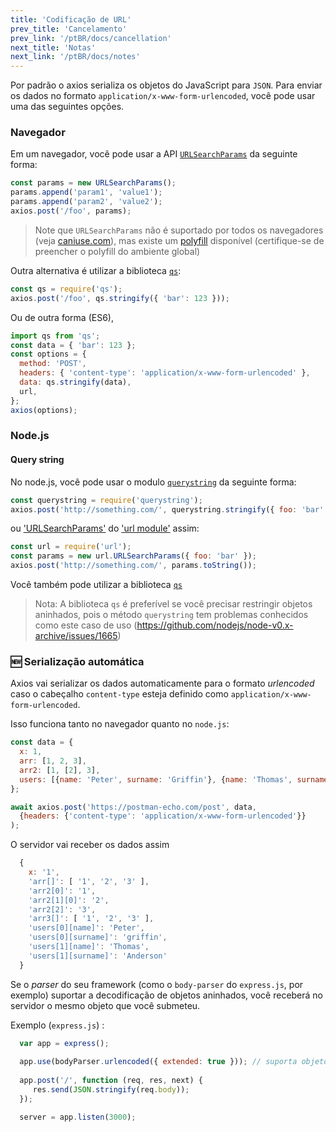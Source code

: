 ```yaml
---
title: 'Codificação de URL'
prev_title: 'Cancelamento'
prev_link: '/ptBR/docs/cancellation'
next_title: 'Notas'
next_link: '/ptBR/docs/notes'
---
```


Por padrão o axios serializa os objetos do JavaScript para `JSON`. Para enviar os dados no formato `application/x-www-form-urlencoded`, você pode usar uma das seguintes opções.

### Navegador

Em um navegador, você pode usar a API [`URLSearchParams`](https://developer.mozilla.org/en-US/docs/Web/API/URLSearchParams) da seguinte forma:

```js
const params = new URLSearchParams();
params.append('param1', 'value1');
params.append('param2', 'value2');
axios.post('/foo', params);
```

> Note que `URLSearchParams` não é suportado por todos os navegadores (veja [caniuse.com](http://www.caniuse.com/#feat=urlsearchparams)), mas existe um [polyfill](https://github.com/WebReflection/url-search-params) disponível (certifique-se de preencher o polyfill do ambiente global)

Outra alternativa é utilizar a biblioteca [`qs`](https://github.com/ljharb/qs):

```js
const qs = require('qs');
axios.post('/foo', qs.stringify({ 'bar': 123 }));
```

Ou de outra forma (ES6),

```js
import qs from 'qs';
const data = { 'bar': 123 };
const options = {
  method: 'POST',
  headers: { 'content-type': 'application/x-www-form-urlencoded' },
  data: qs.stringify(data),
  url,
};
axios(options);
```

### Node.js

#### Query string

No node.js, você pode usar o modulo [`querystring`](https://nodejs.org/api/querystring.html) da seguinte forma:

```js
const querystring = require('querystring');
axios.post('http://something.com/', querystring.stringify({ foo: 'bar' }));
```

ou ['URLSearchParams'](https://nodejs.org/api/url.html#url_class_urlsearchparams) do ['url module'](https://nodejs.org/api/url.html) assim:

```js
const url = require('url');
const params = new url.URLSearchParams({ foo: 'bar' });
axios.post('http://something.com/', params.toString());
```

Você também pode utilizar a biblioteca [`qs`](https://github.com/ljharb/qs)

> Nota: A biblioteca `qs` é preferível se você precisar restringir objetos aninhados, pois o método `querystring` tem problemas conhecidos como este caso de uso (https://github.com/nodejs/node-v0.x-archive/issues/1665)

### 🆕 Serialização automática

Axios vai serializar os dados automaticamente para o formato *urlencoded* caso o cabeçalho `content-type` esteja definido como `application/x-www-form-urlencoded`.

Isso funciona tanto no navegador quanto no `node.js`:

```js
const data = {
  x: 1,
  arr: [1, 2, 3],
  arr2: [1, [2], 3],
  users: [{name: 'Peter', surname: 'Griffin'}, {name: 'Thomas', surname: 'Anderson'}],
};

await axios.post('https://postman-echo.com/post', data,
  {headers: {'content-type': 'application/x-www-form-urlencoded'}}
);
```

O servidor vai receber os dados assim 

```js
  {
    x: '1',
    'arr[]': [ '1', '2', '3' ],
    'arr2[0]': '1',
    'arr2[1][0]': '2',
    'arr2[2]': '3',
    'arr3[]': [ '1', '2', '3' ],
    'users[0][name]': 'Peter',
    'users[0][surname]': 'griffin',
    'users[1][name]': 'Thomas',
    'users[1][surname]': 'Anderson'
  }
```

Se o *parser* do seu framework (como o `body-parser` do `express.js`, por exemplo) suportar a decodificação de objetos aninhados,
você receberá no servidor o mesmo objeto que você submeteu.

Exemplo (`express.js`) :

```js
  var app = express();
  
  app.use(bodyParser.urlencoded({ extended: true })); // suporta objetos codificados
  
  app.post('/', function (req, res, next) {
     res.send(JSON.stringify(req.body));
  });

  server = app.listen(3000);
```
